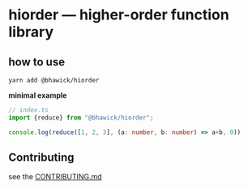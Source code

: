 # hiorder — higher-order function library

## how to use

```
yarn add @bhawick/hiorder
```

__minimal example__
```ts
// index.ts
import {reduce} from "@bhawick/hiorder";

console.log(reduce([1, 2, 3], (a: number, b: number) => a+b, 0))
```

## Contributing

see the [CONTRIBUTING.md](CONTRIBUTING.md)
